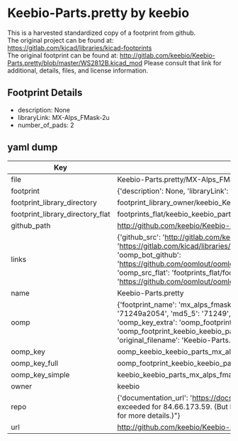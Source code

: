 # Keebio-Parts.pretty by keebio  
This is a harvested standardized copy of a footprint from github.  
The original project can be found at:  
https://gitlab.com/kicad/libraries/kicad-footprints  
The original footprint can be found at:
http://gitlab.com/keebio/Keebio-Parts.pretty/blob/master/WS2812B.kicad_mod
Please consult that link for additional, details, files, and license information.  
## Footprint Details
* description: None  
* libraryLink: MX-Alps_FMask-2u  
* number_of_pads: 2  
## yaml dump  
| Key | Value |  
| --- | --- |  
| file | Keebio-Parts.pretty/MX-Alps_FMask-2u.kicad_mod |  
| footprint | {'description': None, 'libraryLink': 'MX-Alps_FMask-2u', 'number_of_pads': 2} |  
| footprint_library_directory | footprint_library_owner/keebio_Keebio-Parts.pretty |  
| footprint_library_directory_flat | footprints_flat/keebio_keebio_parts_mx_alps_fmask_2u/working |  
| github_path | http://github.com/keebio/Keebio-Parts.pretty/blob/master/MX-Alps_FMask-2u.kicad_mod |  
| links | {'github_src': 'http://gitlab.com/keebio/Keebio-Parts.pretty/blob/master/WS2812B.kicad_mod', 'github_src_repo': 'https://gitlab.com/kicad/libraries/kicad-footprints', 'oomp_bot': 'footprints/keebio_keebio_parts_mx_alps_fmask_2u/working', 'oomp_bot_github': 'https://github.com/oomlout/oomlout_oomp_footprint_bot/tree/main/footprints/keebio_keebio_parts_mx_alps_fmask_2u/working', 'oomp_src_flat': 'footprints_flat/footprints_flat/keebio_keebio_parts_mx_alps_fmask_2u/working', 'oomp_src_flat_github': 'https://github.com/oomlout/oomlout_oomp_footprint_src/tree/main/footprints_flat/keebio_keebio_parts_mx_alps_fmask_2u/working'} |  
| name | Keebio-Parts.pretty |  
| oomp | {'footprint_name': 'mx_alps_fmask_2u', 'library_name': 'keebio_parts', 'md5': '71249a20545e77abc6732845cbc9d7c1', 'md5_10': '71249a2054', 'md5_5': '71249', 'md5_6': '71249a', 'oomp_key': 'oomp_keebio_keebio_parts_mx_alps_fmask_2u', 'oomp_key_extra': 'oomp_footprint_keebio_keebio_parts_mx_alps_fmask_2u', 'oomp_key_full': 'oomp_footprint_keebio_keebio_parts_mx_alps_fmask_2u_71249a', 'oomp_key_simple': 'keebio_keebio_parts_mx_alps_fmask_2u', 'original_filename': 'Keebio-Parts.pretty/MX-Alps_FMask-2u.kicad_mod', 'owner_name': 'keebio'} |  
| oomp_key | oomp_keebio_keebio_parts_mx_alps_fmask_2u |  
| oomp_key_full | oomp_footprint_keebio_keebio_parts_mx_alps_fmask_2u |  
| oomp_key_simple | keebio_keebio_parts_mx_alps_fmask_2u |  
| owner | keebio |  
| repo | {'documentation_url': 'https://docs.github.com/rest/overview/resources-in-the-rest-api#rate-limiting', 'message': "API rate limit exceeded for 84.66.173.59. (But here's the good news: Authenticated requests get a higher rate limit. Check out the documentation for more details.)"} |  
| url | http://github.com/keebio/Keebio-Parts.pretty |  

